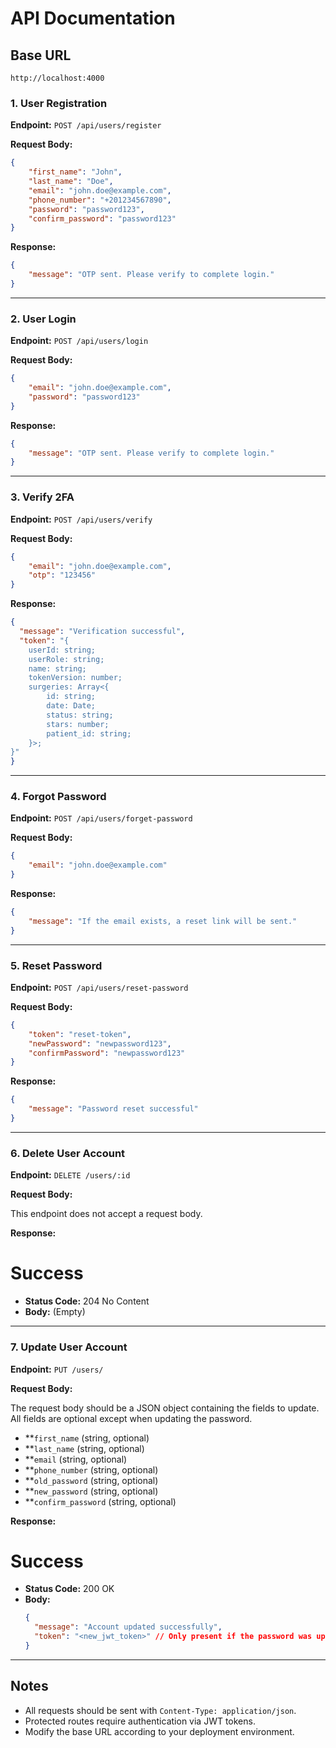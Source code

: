 # API Documentation

## Base URL

```
http://localhost:4000
```

### 1. User Registration

**Endpoint:** `POST /api/users/register`

**Request Body:**

```json
{
	"first_name": "John",
	"last_name": "Doe",
	"email": "john.doe@example.com",
	"phone_number": "+201234567890",
	"password": "password123",
	"confirm_password": "password123"
}
```

**Response:**

```json
{
	"message": "OTP sent. Please verify to complete login."
}
```

---

### 2. User Login

**Endpoint:** `POST /api/users/login`

**Request Body:**

```json
{
	"email": "john.doe@example.com",
	"password": "password123"
}
```

**Response:**

```json
{
	"message": "OTP sent. Please verify to complete login."
}
```

---

### 3. Verify 2FA

**Endpoint:** `POST /api/users/verify`

**Request Body:**

```json
{
	"email": "john.doe@example.com",
	"otp": "123456"
}
```

**Response:**

```json
{
  "message": "Verification successful",
  "token": "{
	userId: string;
	userRole: string;
	name: string;
	tokenVersion: number;
	surgeries: Array<{
		id: string;
		date: Date;
		status: string;
		stars: number;
		patient_id: string;
	}>;
}"
}
```

---

### 4. Forgot Password

**Endpoint:** `POST /api/users/forget-password`

**Request Body:**

```json
{
	"email": "john.doe@example.com"
}
```

**Response:**

```json
{
	"message": "If the email exists, a reset link will be sent."
}
```

---

### 5. Reset Password

**Endpoint:** `POST /api/users/reset-password`

**Request Body:**

```json
{
	"token": "reset-token",
	"newPassword": "newpassword123",
	"confirmPassword": "newpassword123"
}
```

**Response:**

```json
{
	"message": "Password reset successful"
}
```

---

### 6. Delete User Account

**Endpoint:**  `DELETE /users/:id`

**Request Body:**

This endpoint does not accept a request body.

**Response:**

# Success

-   **Status Code:** 204 No Content
-   **Body:** (Empty)

---

### 7. Update User Account

**Endpoint:**  `PUT /users/`

**Request Body:**

The request body should be a JSON object containing the fields to update. All fields are optional except when updating the password.

-   **`first_name` (string, optional)
-   **`last_name` (string, optional)
-   **`email` (string, optional)
-   **`phone_number` (string, optional)
-   **`old_password` (string, optional)
-   **`new_password` (string, optional)
-   **`confirm_password` (string, optional)

**Response:**

# Success

-   **Status Code:** 200 OK
-   **Body:**
    ```json
    {
      "message": "Account updated successfully",
      "token": "<new_jwt_token>" // Only present if the password was updated.
    }
    ```

---
## Notes

- All requests should be sent with `Content-Type: application/json`.
- Protected routes require authentication via JWT tokens.
- Modify the base URL according to your deployment environment.
